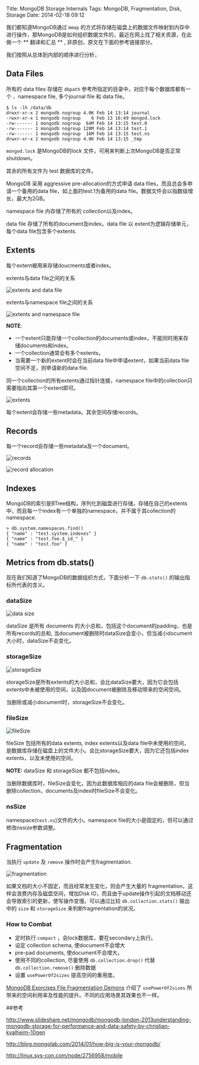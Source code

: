 Title: MongoDB Storage Internals
Tags: MongoDB, Fragmentation, Disk, Storage
Date: 2014-02-18 09:12


我们都知道MongoDB通过 `mmap` 的方式将存储在磁盘上的数据文件映射到内存中进行操作，那MongoDB是如何组织数据文件的，最近在网上找了相关资源，在此做一个 ** 翻译和汇总 ** , 非原创，原文在下面的参考链接部分。

我们按照从总体到内部的顺序进行分析，

## Data Files
所有的 data files 存储在 `dbpath` 参考所指定的目录中，对应于每个数据库都有一个 、namespace file, 多个journal file 和 data file。

    $ ls -lh /data/db
    drwxr-xr-x 2 mongodb nogroup 4.0K Feb 14 13:14 journal
    -rwxr-xr-x 1 mongodb nogroup    6 Feb 13 16:49 mongod.lock
    -rw------- 1 mongodb nogroup  64M Feb 14 13:15 test.0
    -rw------- 1 mongodb nogroup 128M Feb 14 13:14 test.1
    -rw------- 1 mongodb nogroup  16M Feb 14 13:15 test.ns
    drwxr-xr-x 2 mongodb nogroup 4.0K Feb 14 13:15 _tmp

`mongod.lock` 是MongoDB的lock 文件，可用来判断上次MongoDB是否正常shutdown。

其余的所有文件为 test 数据库的文件。

MongoDB 采用 aggressive pre-allocation的方式申请 data files，而且总会多申请一个备用的data file，如上面的test.1为备用的data file。数据文件会以指数级增长，最大为2GB。

namespace file 内存储了所有的 collection以及index。

data file 存储了所有的document及index。data file 以 extent为逻辑存储单元，每个data file包含多个extents.

## Extents
每个extent被用来存储doucments或者index。

extents与data file之间的关系

![extents and data file](http://blog.mongolab.com/wp-content/uploads/2014/01/data_extents1.png)

extents与namespace file之间的关系

![extents and namespace file](https://www.evernote.com/shard/s30/sh/7fd6636c-36b9-40a9-b83e-593e248ad8df/d8138c78d9127af7b2edb153d68ed02c/deep/0/MongoDB-London-2013-Understanding-MongoDB-Storage-for-Performance-a....png)

**NOTE**:

* 一个extent只能存储一个collection的documents或index，不能同时用来存储documents和index。
* 一个collection通常会有多个extents。
* 当需要一个新的extent时会在当前data file中申请extent，如果当前data file空间不足，则申请新的data file.

同一个collection的所有extents通过指针连接，namespace file中的collection只需要指向其第一个extent即可。

![extents](https://www.evernote.com/shard/s30/sh/948ed357-1c61-4d54-bfc3-29694ffaa6ff/0cfd37262cfe8f33dc49cfcf1e9ba242/deep/0/MongoDB-London-2013-Understanding-MongoDB-Storage-for-Performance-a....png)

每个extent会存储一些metadata，其余空间存储records。

## Records
每一个record会存储一些metadata及一个document。

![records](https://www.evernote.com/shard/s30/sh/14d51a20-e929-4e6a-95c6-df0929da3f87/0f543bfa0139eb4b503e32c98d0474e7/deep/0/MongoDB-London-2013-Understanding-MongoDB-Storage-for-Performance-a....png)

![record allocation](https://www.evernote.com/shard/s30/sh/cc9c8241-32fb-4a88-b794-4bd9430c5887/181d7befe5ea6be0af90f11f235005ed/deep/0/Inside-MongoDB--the-Internals-of-an-Open-Source-Database.png)

## Indexes

MongoDB的索引是BTree结构，序列化到磁盘进行存储，存储在自己的extents中，而且每一个index有一个单独的namespace，并不属于其collection的namespace.

    > db.system.namespaces.find()
    { "name" : "test.system.indexes" }
    { "name" : "test.foo.$_id_" }
    { "name" : "test.foo" }

## Metrics from db.stats()

现在我们知道了MongoDB的数据组织方式，下面分析一下 `db.stats()` 的输出指标所代表的含义。

### dataSize

![data size](http://blog.mongolab.com/wp-content/uploads/2014/01/data_size.png)

dataSize 是所有 documents 的大小总和，包括这个document的padding，也是所有records的总和, 当document被删除时dataSize会变小，但当减小document大小时，dataSize不会变化。

### storageSize

![storageSize](http://blog.mongolab.com/wp-content/uploads/2014/01/storage_size.png)

storageSize是所有extents的大小总和，会比dataSize要大，因为它会包括extents中未被使用的空间，以及因document被删除及移动带来的空闲空间。

当删除或减小document时，storageSize不会变化。

### fileSize

![fileSize](http://blog.mongolab.com/wp-content/uploads/2014/01/file_size.png)

fileSize 包括所有的data extents, index extents以及data file中未使用的空间，是数据库存储在磁盘上的文件大小。会比storageSize要大，因为它还包括index extents，以及未使用的空间。

**NOTE:** dataSize 和 storageSize 都不包括index。

当删除数据库时，fileSize会变化，因为此数据库相应的data file会被删除，但当删除collection，documents及index时fileSize不会变化。

### nsSize

namespace(`test.ns`)文件的大小。namespace file的大小是固定的，但可以通过修改nssize参数调整。


## Fragmentation

当执行 `update` 及 `remove` 操作时会产生fragmentation.

![fragmentation](https://www.evernote.com/shard/s30/sh/7fe5f0f5-0453-422d-b10c-44d7858e8f3a/6c4a17b9b49476734e37440f829ee5f8/deep/0/MongoDB-London-2013-Understanding-MongoDB-Storage-for-Performance-a....png)

如果文档的大小不固定，而且经常发生变化，则会产生大量的 fragmentation，这样会浪费内存及磁盘空间，增加Disk IO，而且由于update操作引起的文档移动还会导致索引的更新，使写操作变慢。可以通过比较 `db.collection.stats()` 输出中的 `size` 和 `storageSize` 来判断fragmentation的状况。

### How to Combat

* 定时执行 `compact` ，会lock数据库，要在secondary上执行。
* 设定 collection schema, 使document不会增大
* pre-pad documents, 使document不会增大。
* 使用不同的collection, 尽量使用 `db.collection.drop()` 代替 `db.collection.remove()` 删除数据
* 设置 `usePowerOf2sizes` 提高空间的重用度。

[MongoDB Exorcises File Fragmentation Demons](http://linux.sys-con.com/node/2756958/mobile) 介绍了 `usePowerOf2sizes` 所带来的空间利用率及性能的提升。不同的应用场景其效果也不一样。

##参考

http://www.slideshare.net/mongodb/mongodb-london-2013understanding-mongodb-storage-for-performance-and-data-safety-by-christian-kvalheim-10gen

http://blog.mongolab.com/2014/01/how-big-is-your-mongodb/

http://linux.sys-con.com/node/2756958/mobile
